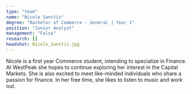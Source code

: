 ```yaml
---
type: "team"
name: "Nicole Sanctis"
degree: "Bachelor of Commerce - General | Year 1"
position: "Junior Analyst"
management: "False"
research: []
headshot: Nicole_Sanctis.jpg
---
```


Nicole is a first year Commerce student, intending to specialize in Finance. At WestPeak she hopes to continue exploring her interest in the Capital Markets. She is also excited to meet like-minded individuals who share a passion for finance. In her free time, she likes to listen to music and work out.
